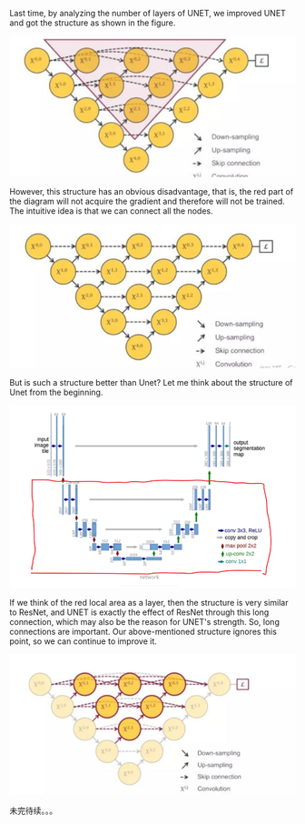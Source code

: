 Last time, by analyzing the number of layers of UNET, we improved UNET and got the structure as shown in the figure.

![1594519913954](2020.7.12.assets/1594519913954.png)

However, this structure has an obvious disadvantage, that is, the red part of the diagram will not acquire the gradient and therefore will not be trained. The intuitive idea is that we can connect all the nodes.

![1594520119153](2020.7.12.assets/1594520119153.png)

But is such a structure better than Unet? Let me think about the structure of Unet from the beginning.

![1594520286083](2020.7.12.assets/1594520286083.png)

If we think of the red local area as a layer, then the structure is very similar to ResNet, and UNET is exactly the effect of ResNet through this long connection, which may also be the reason for UNET's strength. So, long connections are important. Our above-mentioned structure ignores this point, so we can continue to improve it.

![1594520553146](2020.7.12.assets/1594520553146.png)

未完待续。。。
